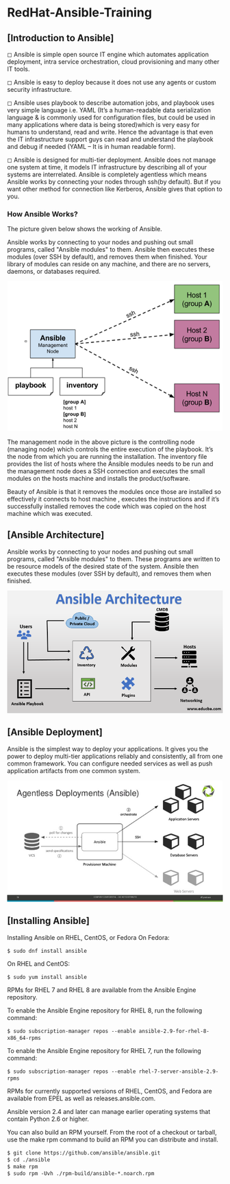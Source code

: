 # RedHat-Ansible-Training

## [Introduction to Ansible]

◻ Ansible is simple open source IT engine which automates application deployment, intra service orchestration, cloud provisioning and many other IT tools.

◻ Ansible is easy to deploy because it does not use any agents or custom security infrastructure.

◻ Ansible uses playbook to describe automation jobs, and playbook uses very simple language i.e. YAML (It’s a human-readable data serialization language & is commonly used for configuration files, but could be used in many applications where data is being stored)which is very easy for humans to understand, read and write. Hence the advantage is that even the IT infrastructure support guys can read and understand the playbook and debug if needed (YAML – It is in human readable form).

◻ Ansible is designed for multi-tier deployment. Ansible does not manage one system at time, it models IT infrastructure by describing all of your systems are interrelated. Ansible is completely agentless which means Ansible works by connecting your nodes through ssh(by default). But if you want other method for connection like Kerberos, Ansible gives that option to you.

### How Ansible Works?
The picture given below shows the working of Ansible.

Ansible works by connecting to your nodes and pushing out small programs, called "Ansible modules" to them. Ansible then executes these modules (over SSH by default), and removes them when finished. Your library of modules can reside on any machine, and there are no servers, daemons, or databases required.

![Ansible works](https://github.com/srabhayraj/RedHat-Ansible-Training/blob/master/metadata/images/ansible_works.jpg)

The management node in the above picture is the controlling node (managing node) which controls the entire execution of the playbook. It’s the node from which you are running the installation. The inventory file provides the list of hosts where the Ansible modules needs to be run and the management node does a SSH connection and executes the small modules on the hosts machine and installs the product/software.

Beauty of Ansible is that it removes the modules once those are installed so effectively it connects to host machine , executes the instructions and if it’s successfully installed removes the code which was copied on the host machine which was executed.


## [Ansible Architecture]

Ansible works by connecting to your nodes and pushing out small programs, called "Ansible modules" to them. These programs are written to be resource models of the desired state of the system. Ansible then executes these modules (over SSH by default), and removes them when finished.

![Ansible architecture](https://github.com/srabhayraj/RedHat-Ansible-Training/blob/master/metadata/images/ansible-architecture.png)


## [Ansible Deployment]

Ansible is the simplest way to deploy your applications. It gives you the power to deploy multi-tier applications reliably and consistently, all from one common framework. You can configure needed services as well as push application artifacts from one common system.

![Ansible deployment](https://github.com/srabhayraj/RedHat-Ansible-Training/blob/master/metadata/images/ansible-deployment.jpg)




## [Installing Ansible]

Installing Ansible on RHEL, CentOS, or Fedora
On Fedora:
```
$ sudo dnf install ansible
```
On RHEL and CentOS:
```
$ sudo yum install ansible
```
RPMs for RHEL 7 and RHEL 8 are available from the Ansible Engine repository.

To enable the Ansible Engine repository for RHEL 8, run the following command:
```
$ sudo subscription-manager repos --enable ansible-2.9-for-rhel-8-x86_64-rpms
```
To enable the Ansible Engine repository for RHEL 7, run the following command:
```
$ sudo subscription-manager repos --enable rhel-7-server-ansible-2.9-rpms
```
RPMs for currently supported versions of RHEL, CentOS, and Fedora are available from EPEL as well as releases.ansible.com.

Ansible version 2.4 and later can manage earlier operating systems that contain Python 2.6 or higher.

You can also build an RPM yourself. From the root of a checkout or tarball, use the make rpm command to build an RPM you can distribute and install.

```
$ git clone https://github.com/ansible/ansible.git
$ cd ./ansible
$ make rpm
$ sudo rpm -Uvh ./rpm-build/ansible-*.noarch.rpm
```

